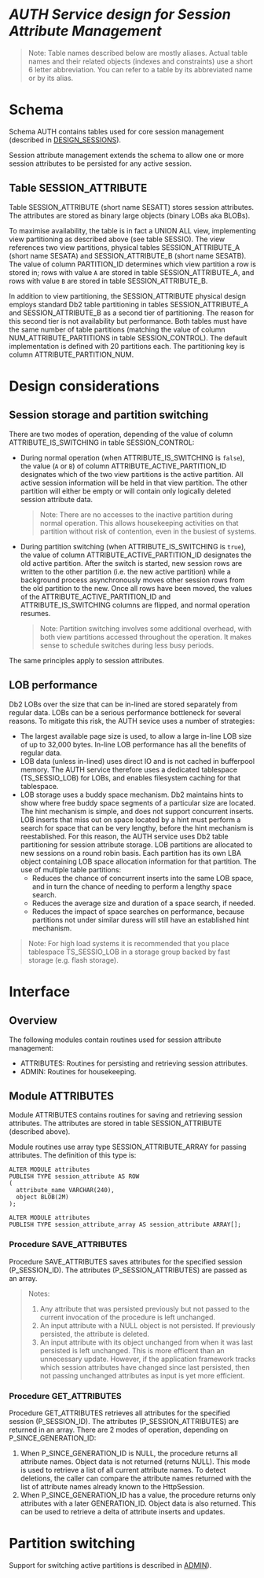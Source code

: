 # _AUTH Service design for Session Attribute Management_

> Note: Table names described below are mostly aliases. Actual table names and their related objects (indexes and constraints) use a short 6 letter abbreviation. You can refer to a table by its abbreviated name or by its alias.

# Schema
Schema AUTH contains tables used for core session management (described in [DESIGN_SESSIONS](DESIGN_SESSIONS.md)).

Session attribute management extends the schema to allow one or more session attributes to be persisted for any active session.

## Table SESSION_ATTRIBUTE
Table SESSION_ATTRIBUTE (short name SESATT) stores session attributes. The attributes are stored as binary large objects (binary LOBs aka BLOBs).

To maximise availability, the table is in fact a UNION ALL view, implementing view partitioning as described above (see table SESSIO). The view references two view partitions, physical tables SESSION_ATTRIBUTE_A (short name SESATA) and SESSION_ATTRIBUTE_B (short name SESATB). The value of column PARTITION_ID determines which view partition a row is stored in; rows with value ``A`` are stored in table SESSION_ATTRIBUTE_A, and rows with value ``B`` are stored in table SESSION_ATTRIBUTE_B.

In addition to view partitioning, the SESSION_ATTRIBUTE physical design employs standard Db2 table partitioning in tables SESSION_ATTRIBUTE_A and SESSION_ATTRIBUTE_B as a second tier of partitioning. The reason for this second tier is not availability but performance. Both tables must have the same number of table partitions (matching the value of column NUM_ATTRIBUTE_PARTITIONS in table SESSION_CONTROL). The default implementation is defined with 20 partitions each. The partitioning key is column ATTRIBUTE_PARTITION_NUM.

# Design considerations

## Session storage and partition switching
There are two modes of operation, depending of the value of column ATTRIBUTE_IS_SWITCHING in table SESSION_CONTROL:

* During normal operation (when ATTRIBUTE_IS_SWITCHING is ``false``), the value (``A`` or ``B``) of column ATTRIBUTE_ACTIVE_PARTITION_ID designates which of the two view partitions is the active partition. All active session information will be held in that view partition. The other partition will either be empty or will contain only logically deleted session attribute data.

    > Note: There are no accesses to the inactive partition during normal operation. This allows housekeeping activities on that partition without risk of contention, even in the busiest of systems.
* During partition switching (when ATTRIBUTE_IS_SWITCHING is ``true``), the value of column ATTRIBUTE_ACTIVE_PARTITION_ID designates the old active partition. After the switch is started, new session rows are written to the other partition (i.e. the new active partition) while a background process asynchronously moves other session rows from the old partition to the new. Once all rows have been moved, the values of the ATTRIBUTE_ACTIVE_PARTITION_ID and ATTRIBUTE_IS_SWITCHING columns are flipped, and normal operation resumes.

    > Note: Partition switching involves some additional overhead, with both view partitions accessed throughout the operation. It makes sense to schedule switches during less busy periods.

The same principles apply to session attributes.

## LOB performance
Db2 LOBs over the size that can be in-lined are stored separately from regular data. LOBs can be a serious performance bottleneck for several reasons. To mitigate this risk, the AUTH sevice uses a number of strategies:

* The largest available page size is used, to allow a large in-line LOB size of up to 32,000 bytes. In-line LOB performance has all the benefits of regular data.
* LOB data (unless in-lined) uses direct IO and is not cached in bufferpool memory. The AUTH service therefore uses a dedicated tablespace (TS_SESSIO_LOB) for LOBs, and enables filesystem caching for that tablespace.
* LOB storage uses a buddy space mechanism. Db2 maintains hints to show where free buddy space segments of a particular size are located. The hint mechanism is simple, and does not support concurrent inserts. LOB inserts that miss out on space located by a hint must perform a search for space that can be very lengthy, before the hint mechanism is reestablished. For this reason, the AUTH service uses Db2 table partitioning for session attribute storage. LOB partitions are allocated to new sessions on a round robin basis. Each partition has its own LBA object containing LOB space allocation information for that partition. The use of multiple table partitions:
    * Reduces the chance of concurrent inserts into the same LOB space, and in turn the chance of needing to perform a lengthy space search.
    * Reduces the average size and duration of a space search, if needed.
    * Reduces the impact of space searches on performance, because partitions not under similar duress will still have an established hint mechanism.

> Note: For high load systems it is recommended that you place tablespace TS_SESSIO_LOB in a storage group backed by fast storage (e.g. flash storage).

# Interface

## Overview
The following modules contain routines used for session attribute management:
* ATTRIBUTES: Routines for persisting and retrieving session attributes.
* ADMIN: Routines for housekeeping.

## Module ATTRIBUTES
Module ATTRIBUTES contains routines for saving and retrieving session attributes. The attributes are stored in table SESSION_ATTRIBUTE (described above).

Module routines use array type SESSION_ATTRIBUTE_ARRAY for passing attributes. The definition of this type is:

```
ALTER MODULE attributes
PUBLISH TYPE session_attribute AS ROW
(
  attribute_name VARCHAR(240),
  object BLOB(2M)
);

ALTER MODULE attributes
PUBLISH TYPE session_attribute_array AS session_attribute ARRAY[];
```

### Procedure SAVE_ATTRIBUTES
Procedure SAVE_ATTRIBUTES saves attributes for the specified session (P_SESSION_ID). The attributes (P_SESSION_ATTRIBUTES) are passed as an array.

> Notes:
> 1. Any attribute that was persisted previously but not passed to the current invocation of the procedure is left unchanged.
> 1. An input attribute with a NULL object is not persisted. If previously persisted, the attribute is deleted.
> 1. An input attribute with its object unchanged from when it was last persisted is left unchanged. This is more efficent than an unnecessary update. However, if the application framework tracks which session attributes have changed since last persisted, then not passing unchanged attributes as input is yet more efficient.

### Procedure GET_ATTRIBUTES
Procedure GET_ATTRIBUTES retrieves all attributes for the specified session (P_SESSION_ID). The attributes (P_SESSION_ATTRIBUTES) are returned in an array. There are 2 modes of operation, depending on P_SINCE_GENERATION_ID:
1. When P_SINCE_GENERATION_ID is NULL, the procedure returns all attribute names. Object data is not returned (returns NULL). This mode is used to retrieve a list of all current attribute names. To detect deletions, the caller can compare the attribute names returned with the list of attribute names already known to the HttpSession.
2. When P_SINCE_GENERATION_ID has a value, the procedure returns only attributes with a later GENERATION_ID. Object data is also returned. This can be used to retrieve a delta of attribute inserts and updates.

# Partition switching

Support for switching active partitions is described in [ADMIN](ADMIN.md)).
